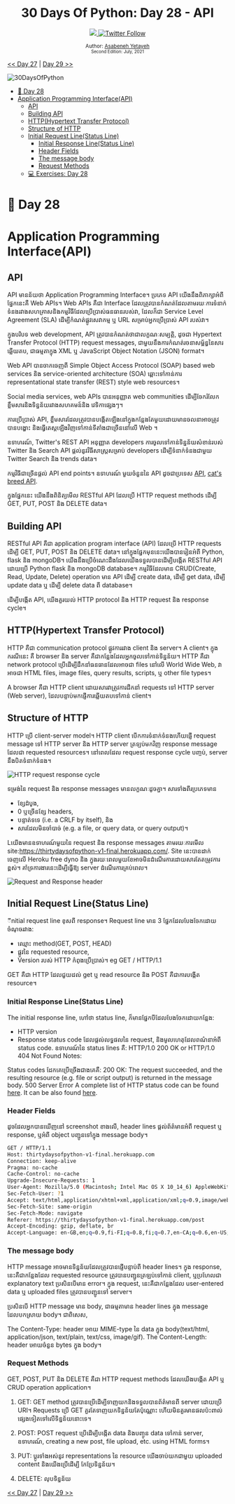 <div align="center">
  <h1> 30 Days Of Python: Day 28 - API </h1>
  <a class="header-badge" target="_blank" href="https://www.linkedin.com/in/asabeneh/">
  <img src="https://img.shields.io/badge/style--5eba00.svg?label=LinkedIn&logo=linkedin&style=social">
  </a>
  <a class="header-badge" target="_blank" href="https://twitter.com/Asabeneh">
  <img alt="Twitter Follow" src="https://img.shields.io/twitter/follow/asabeneh?style=social">
  </a>

<sub>Author:
<a href="https://www.linkedin.com/in/asabeneh/" target="_blank">Asabeneh Yetayeh</a><br>
<small>Second Edition: July, 2021</small>
</sub>

</div>
</div>

[<< Day 27](../27_Day_Python_with_mongodb/27_python_with_mongodb.md) | [Day 29 >>](../29_Day_Building_API/29_building_API.md)

![30DaysOfPython](../images/30DaysOfPython_banner3@2x.png)

- [📘 Day 28](#-day-28)
- [Application Programming Interface(API)](#application-programming-interfaceapi)
  - [API](#api)
  - [Building API](#building-api)
  - [HTTP(Hypertext Transfer Protocol)](#httphypertext-transfer-protocol)
  - [Structure of HTTP](#structure-of-http)
  - [Initial Request Line(Status Line)](#initial-request-linestatus-line)
    - [Initial Response Line(Status Line)](#initial-response-linestatus-line)
    - [Header Fields](#header-fields)
    - [The message body](#the-message-body)
    - [Request Methods](#request-methods)
  - [💻 Exercises: Day 28](#-exercises-day-28)

# 📘 Day 28

# Application Programming Interface(API)

## API

API មានន័យថា Application Programming Interface។ ប្រភេទ API យើងនឹងពិភាក្សាអំពីផ្នែកនេះគឺ Web APIs។
Web APIs គឺជា Interface ដែលត្រូវបានកំណត់ដែលតាមរយៈការទំនាក់ទំនងរវាងសហគ្រាសនិងកម្មវិធីដែលប្រើប្រាស់ធនធានរបស់វា,  ដែលក៏ជា Service Level Agreement (SLA) ដើម្បីកំណត់ផ្លូវសេវាកម្ម ឬ URL សម្រាប់អ្នកប្រើប្រាស់ API របស់វា។

ក្នុងបរិបទ web development, API ត្រូវបានកំណត់ថាជាលក្ខណៈសម្បត្តិ, ដូចជា Hypertext Transfer Protocol (HTTP) request messages, ជាមួយនឹងការកំណត់រចនាសម្ព័ន្ធនៃសារឆ្លើយតប, ជាធម្មតាក្នុង XML ឬ JavaScript Object Notation (JSON) format។

Web API បានចាកចេញពី Simple Object Access Protocol (SOAP) based web services និង service-oriented architecture (SOA) ឆ្ពោះទៅកាន់ការ representational state transfer (REST) style web resources។

Social media services, web APIs បានអនុញ្ញាត web communities ដើម្បីចែករំលែកខ្លឹមសារនិងទិន្នន័យរវាងសហគមន៍និង វេទិកាផ្សេងៗ។

ការប្រើប្រាស់ API, ខ្លឹមសារដែលត្រូវបានបង្កើតឡើងនៅក្នុងកន្លែងតែមួយដោយមានចលនាអាចត្រូវបានបង្ហោះ និងធ្វើតេស្តឡើងវិញទៅកាន់ទីតាំងជាច្រើននៅលើ Web ។

ឧទាហរណ៍, Twitter's REST API អនុញ្ញាត developers ការចូលទៅកាន់ទិន្នន័យសំខាន់របស់ Twitter និង Search API ផ្តល់នូវវិធីសាស្ត្រសម្រាប់ developers ដើម្បីទំនាក់ទំនងជាមួយ Twitter Search និង trends data។

កម្មវិធីជាច្រើនផ្តល់ API end points។ ឧទាហរណ៍ មួយចំនួននៃ API ដូចជាប្រទេស [API](https://restcountries.eu/rest/v2/all), [cat's breed API](https://api.thecatapi.com/v1/breeds).

ក្នុងផ្នែកនេះ យើងនឹងពិនិត្យមើល RESTful API ដែលប្រើ HTTP request methods ដើម្បី GET, PUT, POST និង DELETE data។

## Building API

RESTful API គឺជា application program interface (API) ដែលប្រើ HTTP requests ដើម្បី GET, PUT, POST និង DELETE data។ នៅក្នុងផ្នែកមុននេះយើងបានរៀនអំពី Python, flask និង mongoDB។ យើងនឹងប្រើចំណេះដឹងដែលយើងទទួលបានដើម្បីបង្កើត RESTful API ដោយប្រើ Python flask និង mongoDB database។ កម្មវិធីដែលមាន CRUD(Create, Read, Update, Delete) operation មាន API ដើម្បី create data, ដើម្បី get data, ដើម្បី update data ឬ ដើម្បី delete data ពី database។

ដើម្បីបង្កើត API, យើងគួរយល់ HTTP protocol និង HTTP request និង response cycle។

## HTTP(Hypertext Transfer Protocol)

HTTP គឺជា communication protocol ផ្លូវការរវាង client និង server។ A client។ ក្នុងករណីនេះ គឺ browser និង server គឺជាកន្លែងដែលអ្នកចូលទៅកាន់ទិន្នន័យ។ HTTP គឺជា network protocol ប្រើដើម្បីដឹកនាំធនធានដែលអាចជា files នៅលើ World Wide Web, វាអាចជា HTML files, image files, query results, scripts, ឬ other file types។

A browser គឺជា HTTP client ដោយសារវាត្រូវការដឺកនាំ requests ទៅ HTTP server (Web server), ដែលបន្ទាប់មកផ្ញើការឆ្លើយតបទៅកាន់ client។

## Structure of HTTP

HTTP ប្រើ client-server model។ HTTP client បើកការទំនាក់ទំនងហើយផ្ញើ request message ទៅ HTTP server និង HTTP server ត្រទ្បប់មកវិញ response message ដែលជា requested resources។ នៅពេលដែល request response cycle បញ្ចប់, server នឹងបិតទំនាក់ទំនង។

![HTTP request response cycle](../images/http_request_response_cycle.png)

ទម្រង់នៃ request និង response messages មានលក្ខណៈដូចគ្នា។ សារទាំងពីរប្រភេទមាន

- ខ្សែដំបូង,
- 0 ឬច្រើនខ្សែ headers,
- បន្ទាត់ទទេ (i.e. a CRLF by itself), និង
- សារដែលមិនចាំបាច់ (e.g. a file, or query data, or query output)។

Lយើងមានឧទាហរណ៍មួយនៃ request និង response messages តាមរយៈការមើល site:https://thirtydaysofpython-v1-final.herokuapp.com/. Site នេះបានដាក់ចេញលើ Heroku free dyno និង ក្នុងរយៈពេលមួយខែអាចមិនដំណើរការដោយសារតែតម្រូវការខ្ពស់។ គាំទ្រការងារនេះដើម្បីធ្វើឱ្យ server ដំណើរការគ្រប់ពេល។

![Request and Response header](../images/request_response_header.png)

## Initial Request Line(Status Line)

ីnitial request line ខុសពី response។
Request line មាន 3 ផ្នែកដែលបែងចែកដោយចំណុចរវាង:

- ឈ្មោះ method(GET, POST, HEAD)
- ផ្លូវនៃ requested resource,
- Version របស់ HTTP កំពុងប្រើប្រាស់។ eg GET / HTTP/1.1

GET គឺជា HTTP ដែលជួយដល់ get ឬ read resource និង POST គឺជាការបង្កើត resource។

### Initial Response Line(Status Line)

The initial response line, ហៅថា status line, ក៏មានផ្នែកបីដែលបែងចែកដោយកន្លែង:

- HTTP version
- Response status code ដែលផ្តល់លទ្ធផលនៃ request, និងមូលហេតុដែលពណ៌នាអំពី status code. ឧទាហរណ៍នៃ status lines គឺ:
  HTTP/1.0 200 OK
  or
  HTTP/1.0 404 Not Found
  Notes:

Status codes ដែកគេប្រើច្រើងជាងគេគឺ:
200 OK: The request succeeded, and the resulting resource (e.g. file or script output) is returned in the message body.
500 Server Error
A complete list of HTTP status code can be found [here](https://httpstatuses.com/). It can be also found [here](https://httpstatusdogs.com/).

### Header Fields

ដូចដែលអ្នកបានឃើញនៅ screenshot ខាងលើ, header lines ផ្តល់ព័ត៌មានអំពី request ឬ response, ឬអំពី object បញ្ជូនទៅក្នុង message body។

```sh
GET / HTTP/1.1
Host: thirtydaysofpython-v1-final.herokuapp.com
Connection: keep-alive
Pragma: no-cache
Cache-Control: no-cache
Upgrade-Insecure-Requests: 1
User-Agent: Mozilla/5.0 (Macintosh; Intel Mac OS X 10_14_6) AppleWebKit/537.36 (KHTML, like Gecko) Chrome/79.0.3945.79 Safari/537.36
Sec-Fetch-User: ?1
Accept: text/html,application/xhtml+xml,application/xml;q=0.9,image/webp,image/apng,*/*;q=0.8,application/signed-exchange;v=b3;q=0.9
Sec-Fetch-Site: same-origin
Sec-Fetch-Mode: navigate
Referer: https://thirtydaysofpython-v1-final.herokuapp.com/post
Accept-Encoding: gzip, deflate, br
Accept-Language: en-GB,en;q=0.9,fi-FI;q=0.8,fi;q=0.7,en-CA;q=0.6,en-US;q=0.5,fr;q=0.4
```

### The message body

HTTP message អាចមានទិន្នន័យដែលត្រូវបានផ្ញើបន្ទាប់ពី header lines។ ក្នុង response, នេះគឺជាកន្លែងដែល requested resource ត្រូវបានបញ្ជូនត្រឡប់ទៅកាន់ client, ឬប្រហែលជា explanatory text ប្រសិនបើមាន error។ ក្នុង request, នេះគឺជាកន្លែងដែល user-entered data ឬ uploaded files ត្រូវបានបញ្ជូនទៅ server។

ប្រសិនបើ HTTP message មាន body, ជាធម្មតាមាន header lines ក្នុង message ដែលបកស្រាយ body។ ជាពិសេស,

The Content-Type: header អោយ MIME-type នៃ data ក្នុង body(text/html, application/json, text/plain, text/css, image/gif).
The Content-Length: header អោយចំនួន bytes ក្នុង body។

### Request Methods

GET, POST, PUT និង DELETE គឺជា HTTP request methods ដែលយើងបង្កើត API ឬ CRUD operation application។

1. GET: GET method ត្រូវបានប្រើដើម្បីទាញយកនិងទទួលបានព័ត៌មានពី server ដោយប្រើ URI។ Requests ប្រើ GET គួរតែទាញយកទិន្នន័យតែប៉ុណ្ណោះ ហើយមិនគួរមានផលប៉ះពាល់ផ្សេងទៀតទៅលើទិន្នន័យនោះទេ។

2. POST: POST request ប្រើដើម្បីបង្កើត data និងបញ្ចូន data ទៅកាន់ server, ឧទាហរណ៍, creating a new post, file upload, etc. using HTML forms។

3. PUT: ប្តូរទាំងអស់នូវ representations នៃ resource យើងចាប់យកជាមួយ uploaded content និងយើងប្រើដើម្បី កែប្រែទិន្នន័យ។

4. DELETE: លុបទិន្នន័យ

[<< Day 27](../27_Day_Python_with_mongodb/27_python_with_mongodb.md) | [Day 29 >>](../29_Day_Building_API/29_building_API.md)

